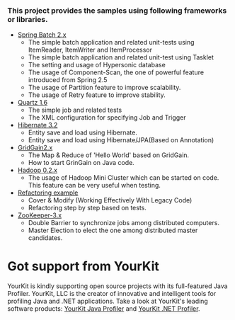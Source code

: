 ### This project provides the samples using following frameworks or libraries. ###
  * [Spring Batch 2.x](http://code.google.com/p/good-samples/source/browse/#svn/trunk/spring-batch-2.0)
    * The simple batch application and related unit-tests using ItemReader, ItemWriter and ItemProcessor
    * The simple batch application and related unit-test using Tasklet
    * The setting and usage of Hypersonic database
    * The usage of Component-Scan, the one of powerful feature introduced from Spring 2.5
    * The usage of Partition feature to improve scalability.
    * The usage of Retry feature to improve stability.
  * [Quartz 1.6](http://code.google.com/p/good-samples/source/browse/#svn/trunk/quartz-1.6)
    * The simple job and related tests
    * The XML configuration for specifying Job and Trigger
  * [Hibernate 3.2](http://code.google.com/p/good-samples/source/browse/#svn/trunk/hibernate-3.2)
    * Entity save and load using Hibernate.
    * Entity save and load using Hibernate/JPA(Based on Annotation)
  * [GridGain2.x](http://code.google.com/p/good-samples/source/browse/#svn/trunk/gridgain-2.x)
    * The Map & Reduce of 'Hello World' based on GridGain.
    * How to start GrinGain on Java code.
  * [Hadoop 0.2.x](http://code.google.com/p/good-samples/source/browse/#svn/trunk/hadoop-0.2.x)
    * The usage of Hadoop Mini Cluster which can be started on code. This feature can be very useful when testing.
  * [Refactoring example](http://code.google.com/p/good-samples/source/browse/#svn/trunk/refactoring)
    * Cover & Modify (Working Effectively With Legacy Code)
    * Refactoring step by step based on tests.
  * [ZooKeeper-3.x](http://code.google.com/p/good-samples/source/browse/#svn/trunk/zookeeper-3.x)
    * Double Barrier to synchronize jobs among distributed computers.
    * Master Election to elect the one among distributed master candidates.

# Got support from YourKit #
YourKit is kindly supporting open source projects with its full-featured Java Profiler.
YourKit, LLC is the creator of innovative and intelligent tools for profiling
Java and .NET applications. Take a look at YourKit's leading software products:
<a href='http://www.yourkit.com/java/profiler/index.jsp'>YourKit Java Profiler</a> and
<a href='http://www.yourkit.com/.net/profiler/index.jsp'>YourKit .NET Profiler</a>.

